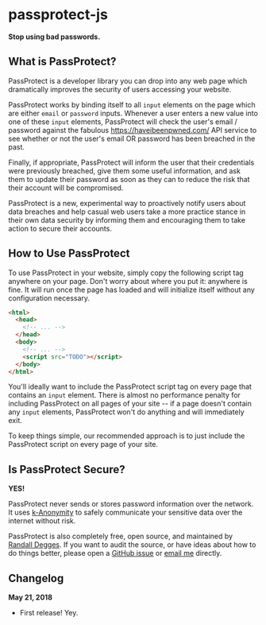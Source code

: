 # passprotect-js

**Stop using bad passwords.**


## What is PassProtect?

PassProtect is a developer library you can drop into any web page which
dramatically improves the security of users accessing your website.

PassProtect works by binding itself to all `input` elements on the page which
are either `email` or `password` inputs. Whenever a user enters a new value into
one of these `input` elements, PassProtect will check the user's email /
password against the fabulous https://haveibeenpwned.com/ API service to see
whether or not the user's email OR password has been breached in the past.

Finally, if appropriate, PassProtect will inform the user that their credentials
were previously breached, give them some useful information, and ask them to
update their password as soon as they can to reduce the risk that their account
will be compromised.

PassProtect is a new, experimental way to proactively notify users about data
breaches and help casual web users take a more practice stance in their own data
security by informing them and encouraging them to take action to secure their
accounts.


## How to Use PassProtect

To use PassProtect in your website, simply copy the following script tag
anywhere on your page. Don't worry about where you put it: anywhere is fine. It
will run once the page has loaded and will initialize itself without any
configuration necessary.

```html
<html>
  <head>
    <!-- ... -->
  </head>
  <body>
    <!-- ... -->
    <script src="TODO"></script>
  </body>
</html>
```

You'll ideally want to include the PassProtect script tag on every page that
contains an `input` element. There is almost no performance penalty for
including PassProtect on all pages of your site -- if a page doesn't contain any
`input` elements, PassProtect won't do anything and will immediately exit.

To keep things simple, our recommended approach is to just include the
PassProtect script on every page of your site.


## Is PassProtect Secure?

**YES!**

PassProtect never sends or stores password information over the network. It uses
[k-Anonymity](https://www.troyhunt.com/ive-just-launched-pwned-passwords-version-2/)
to safely communicate your sensitive data over the internet without risk.

PassProtect is also completely free, open source, and maintained by [Randall
Degges](https://twitter.com/rdegges). If you want to audit the source, or have
ideas about how to do things better, please open a
[GitHub issue](https://github.com/okta/passprotect-js) or [email me](mailto:randall.degges@okta.com) directly.


## Changelog

**May 21, 2018**

- First release! Yey.
